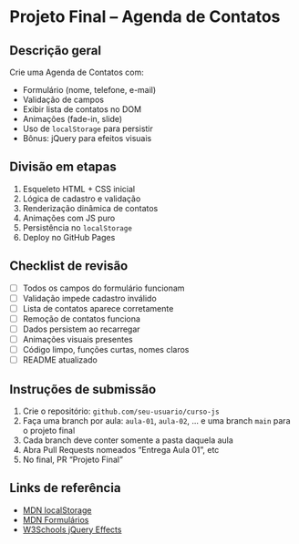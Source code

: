 # Projeto Final – Agenda de Contatos

## Descrição geral
Crie uma Agenda de Contatos com:
- Formulário (nome, telefone, e-mail)
- Validação de campos
- Exibir lista de contatos no DOM
- Animações (fade-in, slide)
- Uso de `localStorage` para persistir
- Bônus: jQuery para efeitos visuais

## Divisão em etapas
1. Esqueleto HTML + CSS inicial
2. Lógica de cadastro e validação
3. Renderização dinâmica de contatos
4. Animações com JS puro
5. Persistência no `localStorage`
6. Deploy no GitHub Pages

## Checklist de revisão
- [ ] Todos os campos do formulário funcionam
- [ ] Validação impede cadastro inválido
- [ ] Lista de contatos aparece corretamente
- [ ] Remoção de contatos funciona
- [ ] Dados persistem ao recarregar
- [ ] Animações visuais presentes
- [ ] Código limpo, funções curtas, nomes claros
- [ ] README atualizado

## Instruções de submissão
1. Crie o repositório: `github.com/seu-usuario/curso-js`
2. Faça uma branch por aula: `aula-01`, `aula-02`, ... e uma branch `main` para o projeto final
3. Cada branch deve conter somente a pasta daquela aula
4. Abra Pull Requests nomeados “Entrega Aula 01”, etc
5. No final, PR “Projeto Final”

## Links de referência
- [MDN localStorage](https://developer.mozilla.org/pt-BR/docs/Web/API/Window/localStorage)
- [MDN Formulários](https://developer.mozilla.org/pt-BR/docs/Learn/Forms)
- [W3Schools jQuery Effects](https://www.w3schools.com/jquery/jquery_effects.asp)
